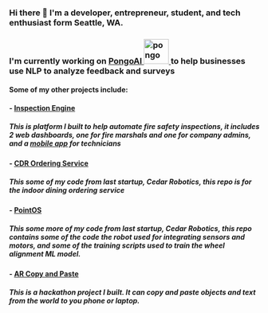 ### Hi there 👋 I'm a developer, entrepreneur, student, and tech enthusiast form Seattle, WA.

### I'm currently working on <a href="https://pongoai.com">PongoAI <img alt="pongo" src="https://pongoai.com/logo.svg" width=50> </a> to help businesses use NLP to analyze feedback and surveys

#### Some of my other projects include: 

#### - <a href="https://github.com/calebjohn24/compliancy_app_public">Inspection Engine</a>
##### This is platform I built to help automate fire safety inspections, it includes 2 web dashboards, one for fire marshals and one for company admins, and a <a href="https://github.com/calebjohn24/compliancy_app_mobile">mobile app</a> for technicians

#### - <a href="https://github.com/calebjohn24/cdr_ordering_service">CDR Ordering Service<a>
##### This some of my code from last startup, Cedar Robotics, this repo is for the indoor dining ordering service

#### - <a href="https://github.com/calebjohn24/PointOS">PointOS</a>
##### This some more of my code from last startup, Cedar Robotics, this repo contains some of the code the robot used for integrating sensors and motors, and some of the training scripts used to train the wheel alignment ML model.

#### - <a href="https://github.com/calebjohn24/AR_Copy_Paste">AR Copy and Paste</a>
##### This is a hackathon project I built. It can copy and paste objects and text from the world to you phone or laptop.




